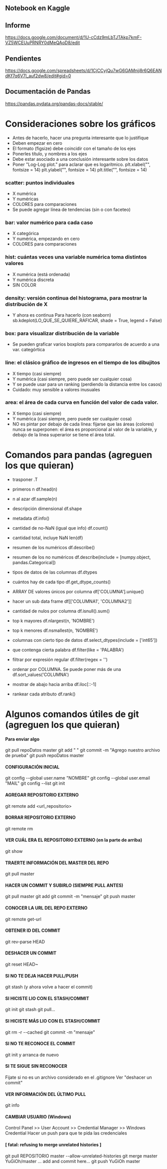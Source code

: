 ## Notebook en Kaggle


## Informe
https://docs.google.com/document/d/1U-cCdz9mLbTJTAkp7kmF-VZ5WCEUuPRNRY0dMeQAoD8/edit

## Pendientes
https://docs.google.com/spreadsheets/d/1CjCCyjQu7wG6GAMnjj8r6Q6EANdKf7q6V7l_auf2dw8/edit#gid=0

## Documentación de Pandas
https://pandas.pydata.org/pandas-docs/stable/

# Consideraciones sobre los gráficos
- Antes de hacerlo, hacer una pregunta interesante que lo justifique
- Deben empezar en cero
- El formato (figsize) debe coincidir con el tamaño de los ejes
- Ponerles título, y nombres a los ejes
- Debe estar asociado a una conclusión interesante sobre los datos
- Poner "Log-Log plot." para aclarar que es logarítmico.
plt.xlabel("", fontsize = 14)
plt.ylabel("", fontsize = 14)
plt.title("", fontsize = 14)

### scatter: puntos individuales
- X numérica
- Y numéricas
- COLORES para comparaciones
- Se puede agregar línea de tendencias (sin o con faceteo)

### bar: valor numérico para cada caso
- X categórica
- Y numérica, empezando en cero
- COLORES para comparaciones

### hist: cuántas veces una variable numérica toma distintos valores
- X numérica (está ordenada)
- Y numérica discreta
- SIN COLOR

### density: versión continua del histograma, para mostrar la distribución de X
- Y ahora es continua
Para hacerlo (con seaborn)
sb.kdeplot(LO_QUE_SE_QUIERE_RAFICAR, shade = True, legend = False)


### box: para visualizar distribución de la variable
- Se pueden graficar varios boxplots para compararlos de acuerdo a una var. categórtica

### line: el clásico gráfico de ingresos en el tiempo de los dibujitos
- X tiempo (casi siempre)
- Y numérica (casi siempre, pero puede ser cualquier cosa)
- Y se puede usar para un ranking (perdiendo la distancia entre los casos)
- Cuidado: muy sensible a valores inusuales

### area: el área de cada curva en función del valor de cada valor.
- X tiempo (casi siempre)
- Y numérica (casi siempre, pero puede ser cualquier cosa)
- NO es pintar por debajo de cada línea: fijarse que las áreas
    (colores) nunca se superponen: el área es proporcional al 
	  valor de la variable, y debajo de la línea superarior se 
	 tiene el área total.


# Comandos para pandas (agreguen los que quieran)

- trasponer
.T 																    

- primeros n
df.head(n)															 

- n al azar
df.sample(n)														 

- descripción dimensional
df.shape

- metadata
df.info()															   

- cantidad de no-NaN (igual que info)
df.count()	

- cantidad total, incluye NaN
len(df)	

- resumen de los numéricos
df.describe() 	

- resumen de los no numéricos
df.describe(include = [numpy.object, pandas.Categorical])		    

- tipos de datos de las columnas
df.dtypes															   

- cuántos hay de cada tipo
df.get_dtype_counts()	

- ARRAY DE valores únicos por columna
df['COLUMNA'].unique()		

- hacer un sub data frame
df[['COLUMNA1', 'COLUMNA2']]

- cantidad de nulos por columna
df.isnull().sum()		

- top k mayores
df.nlargest(n, 'NOMBRE')

- top k menores
df.nsmallest(n, 'NOMBRE')

- columnas con cierto tipo de datos
df.select_dtypes(include = ['int65'])

- que contenga cierta palabra
df.filter(like = 'PALABRA')

- filtrar por expresión regular
df.filter(regex = '\')										

- ordenar por COLUMNA. Se puede poner más de una
df.sort_values('COLUMNA')			

- mostrar de abajo hacia arriba
df.iloc[::-1]		

- rankear cada atributo
df.rank()															    	


# Algunos comandos útiles de git (agreguen los que quieran)

####  Para enviar algo 
git pull repoDatos master
git add " "
git commit -m "Agrego nuestro archivo de prueba"
git push repoDatos master


#### CONFIGURACIÓN INICIAL
git config --global user.name "NOMBRE"
git config --global user.email "MAIL"
git config --list
git init

#### AGREGAR REPOSITORIO EXTERNO
git remote add <nombre> <url_repositorio>

#### BORRAR REPOSITORIO EXTERNO
git remote rm <nombre>

#### VER CUÁL ERA EL REPOSITORIO EXTERNO (en la parte de arriba)
git show

#### TRAERTE INFORMACIÓN DEL MASTER DEL REPO
git pull <nombre> master

#### HACER UN COMMIT Y SUBIRLO (SIEMPRE PULL ANTES)
git pull <nombre> master
git add <algo>
git commit -m "mensaje"
git push <nombre> master

#### CONOCER LA URL DEL REPO EXTERNO
git remote get-url <nombre>

#### OBTENER ID DEL COMMIT
git rev-parse HEAD 

#### DESHACER UN COMMIT
git reset HEAD~

#### SI NO TE DEJA HACER PULL/PUSH 
git stash
(y ahora volve a hacer el commit)

#### SI HICISTE LIO CON EL STASH/COMMIT
git init
git stash
git pull...

#### SI HICISTE MÁS LIO CON EL STASH/COMMIT
git rm -r --cached <carpeta>
git commit -m "mensaje"

#### SI NO TE RECONOCE EL COMMIT
git init y arranca de nuevo

#### SI TE SIGUE SIN RECONOCER
Fijate si no es un archivo considerado en el .gitignore
Ver "deshacer un commit"

#### VER INFORMACIÓN DEL ÚLTIMO PULL
git info

#### CAMBIAR USUARIO (Windows)
Control Panel >> User Account >> Credential Manager >> Windows Credential
Hacer un push para que te pida las credenciales

#### [ fatal: refusing to merge unrelated histories ]
git pull REPOSITORIO master --allow-unrelated-histories
git merge master YuGiOh/master
... add and commit here...
git push YuGiOh master

